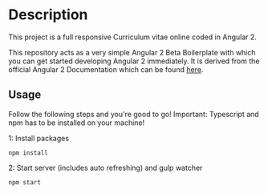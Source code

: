 # Description

This project is a full responsive Curriculum vitae online coded in Angular 2.


This repository acts as a very simple Angular 2 Beta Boilerplate with which you can get started developing Angular 2 immediately.
It is derived from the official Angular 2 Documentation which can be found [here](https://angular.io/docs/ts/latest/quickstart.html).
## Usage
Follow the following steps and you're good to go! Important: Typescript and npm has to be installed on your machine!

1: Install packages
```
npm install
```
2: Start server (includes auto refreshing) and gulp watcher
```
npm start
```
